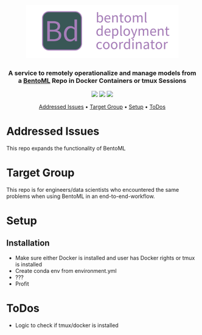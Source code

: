 <h1 align="center">
	<img
		width="400"
		alt="bentoml-deployment-coordinator icon"
		src="docs/bentoml-deployment-coordinator.png"
    >
</h1>

<h3 align="center">
	A service to remotely operationalize and manage models from a <a href="https://docs.bentoml.org/en/latest/" target="_blank">BentoML</a> Repo in Docker Containers or tmux Sessions
</h3>

<p align="center">
    <img src="https://img.shields.io/badge/language-python-green">
    <img src="https://img.shields.io/badge/codestyle-black-black">
    <img src="https://img.shields.io/github/last-commit/notniknot/bentoml-deployment-coordinator">
</p>

<p align="center">
  <a href="#addressed-issues">Addressed Issues</a> •
  <a href="#target-group">Target Group</a> •
  <a href="#setup">Setup</a> •
  <a href="#todos">ToDos</a>
</p>


# Addressed Issues
This repo expands the functionality of BentoML


# Target Group
This repo is for engineers/data scientists who encountered the same problems when using BentoML in an end-to-end-workflow.


# Setup
## Installation
- Make sure either Docker is installed and user has Docker rights or tmux is installed
- Create conda env from environment.yml
- ???
- Profit


# ToDos
- Logic to check if tmux/docker is installed
